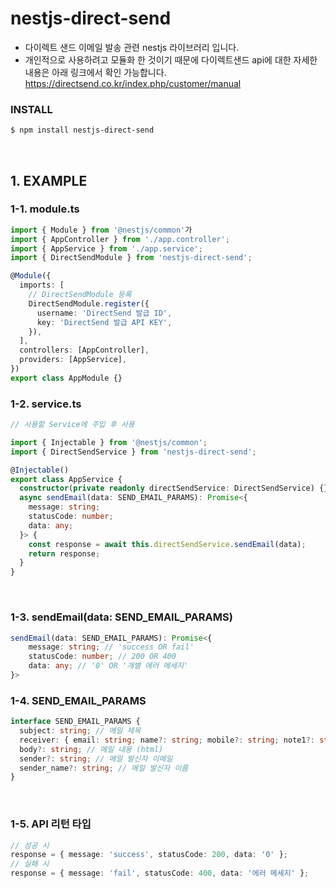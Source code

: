 # nestjs-direct-send

- 다이렉트 샌드 이메일 발송 관련 nestjs 라이브러리 입니다.
- 개인적으로 사용하려고 모듈화 한 것이기 때문에 다이렉트샌드 api에 대한 자세한 내용은 아래 링크에서 확인 가능합니다.<br>
  https://directsend.co.kr/index.php/customer/manual
  <br>

### INSTALL

```bash
$ npm install nestjs-direct-send
```

<br>

## 1. EXAMPLE

### 1-1. module.ts

```typescript
import { Module } from '@nestjs/common'가
import { AppController } from './app.controller';
import { AppService } from './app.service';
import { DirectSendModule } from 'nestjs-direct-send';

@Module({
  imports: [
    // DirectSendModule 등록
    DirectSendModule.register({
      username: 'DirectSend 발급 ID',
      key: 'DirectSend 발급 API KEY',
    }),
  ],
  controllers: [AppController],
  providers: [AppService],
})
export class AppModule {}
```

### 1-2. service.ts

```typescript
// 사용할 Service에 주입 후 사용

import { Injectable } from '@nestjs/common';
import { DirectSendService } from 'nestjs-direct-send';

@Injectable()
export class AppService {
  constructor(private readonly directSendService: DirectSendService) {}
  async sendEmail(data: SEND_EMAIL_PARAMS): Promise<{
    message: string;
    statusCode: number;
    data: any;
  }> {
    const response = await this.directSendService.sendEmail(data);
    return response;
  }
}
```

<br>

### 1-3. sendEmail(data: SEND_EMAIL_PARAMS)

```typescript
sendEmail(data: SEND_EMAIL_PARAMS): Promise<{
    message: string; // 'success OR fail'
    statusCode: number; // 200 OR 400
    data: any; // '0' OR '개별 에러 메세지'
}>
```

### 1-4. SEND_EMAIL_PARAMS

```typescript
interface SEND_EMAIL_PARAMS {
  subject: string; // 메일 제목
  receiver: { email: string; name?: string; mobile?: string; note1?: string; note2?: string }[]; // 메일 수신자 리스트
  body?: string; // 메일 내용 (html)
  sender?: string; // 메일 발신자 이메일
  sender_name?: string; // 메일 발신자 이름
}
```

<br>

### 1-5. API 리턴 타입

```typescript
// 성공 시
response = { message: 'success', statusCode: 200, data: '0' };
// 실패 시
response = { message: 'fail', statusCode: 400, data: '에러 메세지' };
```
